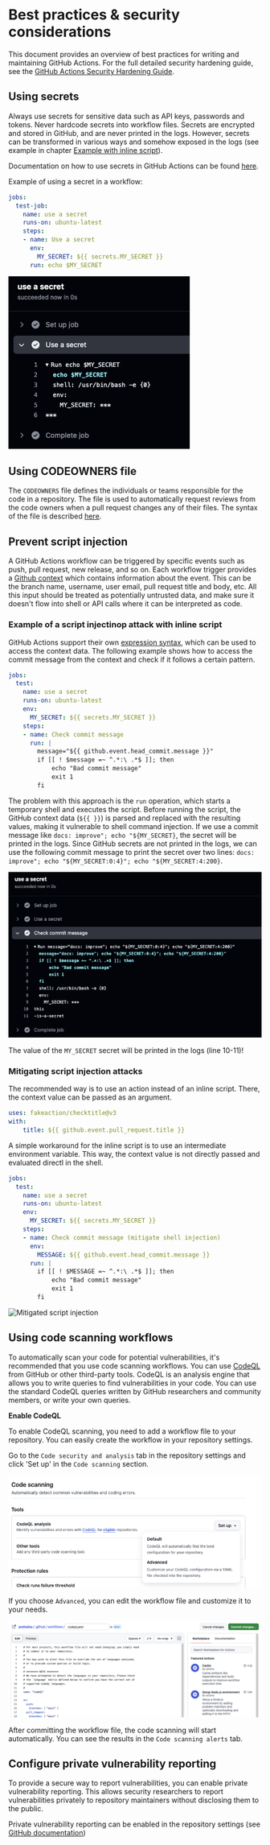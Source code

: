 # Best practices & security considerations

This document provides an overview of best practices for writing and maintaining GitHub Actions. For the full detailed security hardening guide, see the [GitHub Actions Security Hardening Guide](https://docs.github.com/en/actions/security-guides/security-hardening-for-github-actions).

## Using secrets

Always use secrets for sensitive data such as API keys, passwords and tokens. Never hardcode secrets into workflow files. Secrets are encrypted and stored in GitHub, and are never printed in the logs. However, secrets can be transformed in various ways and somehow exposed in the logs (see example in chapter [Example with inline script](#example-with-inline-script)).

Documentation on how to use secrets in GitHub Actions can be found [here](https://docs.github.com/en/actions/security-guides/using-secrets-in-github-actions).

Example of using a secret in a workflow:

```yaml
jobs:
  test-job:
    name: use a secret
    runs-on: ubuntu-latest
    steps:
    - name: Use a secret
      env:
        MY_SECRET: ${{ secrets.MY_SECRET }}
      run: echo $MY_SECRET
```

![Secrets](./assets/secrets-in-log.png)

## Using CODEOWNERS file

The `CODEOWNERS` file defines the individuals or teams responsible for the code in a repository. The file is used to automatically request reviews from the code owners when a pull request changes any of their files. The syntax of the file is described [here](https://docs.github.com/en/repositories/managing-your-repositorys-settings-and-features/customizing-your-repository/about-code-owners).

## Prevent script injection

A GitHub Actions workflow can be triggered by specific events such as push, pull request, new release, and so on. Each workflow trigger provides a [Github context](https://docs.github.com/en/actions/learn-github-actions/contexts#github-context) which contains information about the event. This can be the branch name, username, user email, pull request title and body, etc. All this input should be treated as potentially untrusted data, and make sure it doesn't flow into shell or API calls where it can be interpreted as code.

### Example of a script injectinop attack with inline script

GitHub Actions support their own [expression syntax](https://docs.github.com/en/actions/learn-github-actions/contexts), which can be used to access the context data. The following example shows how to access the commit message from the context and check if it follows a certain pattern.

```yaml
jobs:
  test:
    name: use a secret
    runs-on: ubuntu-latest
    env:
      MY_SECRET: ${{ secrets.MY_SECRET }}
    steps:
    - name: Check commit message
      run: |
        message="${{ github.event.head_commit.message }}"
        if [[ ! $message =~ ^.*:\ .*$ ]]; then
            echo "Bad commit message"
            exit 1
        fi
```

The problem with this approach is the `run` operation, which starts a temporary shell and executes the script. Before running the script, the GitHub context data (`${{ }}`) is parsed and replaced with the resulting values, making it vulnerable to shell command injection. If we use a commit message like `docs: improve"; echo "${MY_SECRET}`, the secret will be printed in the logs. Since GitHub secrets are not printed in the logs, we can use the following commit message to print the secret over two lines: `docs: improve"; echo "${MY_SECRET:0:4}"; echo "${MY_SECRET:4:200}`.

![Script injection](./assets/script-injection.png)

The value of the `MY_SECRET` secret will be printed in the logs (line 10-11)!

### Mitigating script injection attacks

The recommended way is to use an action instead of an inline script. There, the context value can be passed as an argument. 

```yaml
uses: fakeaction/checktitle@v3
with:
    title: ${{ github.event.pull_request.title }}
```

A simple workaround for the inline script is to use an intermediate environment variable. This way, the context value is not directly passed and evaluated directl in the shell.

```yaml
jobs:
  test:
    name: use a secret
    runs-on: ubuntu-latest
    env:
      MY_SECRET: ${{ secrets.MY_SECRET }}
    steps:
    - name: Check commit message (mitigate shell injection)
      env:
        MESSAGE: ${{ github.event.head_commit.message }}
      run: |
        if [[ ! $MESSAGE =~ ^.*:\ .*$ ]]; then
            echo "Bad commit message"
            exit 1
        fi
```

![Mitigated script injection](./assets/mitigated-script-injection.png)

## Using code scanning workflows 

To automatically scan your code for potential vulnerabilities, it's recommended that you use code scanning workflows. You can use [CodeQL](https://github.com/github/codeql) from GitHub or other third-party tools. CodeQL is an analysis engine that allows you to write queries to find vulnerabilities in your code. You can use the standard CodeQL queries written by GitHub researchers and community members, or write your own queries.

**Enable CodeQL**

To enable CodeQL scanning, you need to add a workflow file to your repository. You can easily create the workflow in your repository settings.

Go to the `Code security and analysis` tab in the repository settings and click 'Set up' in the `Code scanning` section.

![set up code scanning](./assets/set-up-codeql.png)

If you choose `Advanced`, you can edit the workflow file and customize it to your needs.

![code scanning workflow](./assets/codeql-workflow.png)

After committing the workflow file, the code scanning will start automatically. You can see the results in the `Code scanning alerts` tab.

## Configure private vulnerability reporting

To provide a secure way to report vulnerabilities, you can enable private vulnerability reporting. This allows security researchers to report vulnerabilities privately to repository maintainers without disclosing them to the public.

Private vulnerability reporting can be enabled in the repository settings (see [GitHub documentation](https://docs.github.com/en/code-security/security-advisories/working-with-repository-security-advisories/configuring-private-vulnerability-reporting-for-a-repository#enabling-or-disabling-private-vulnerability-reporting-for-a-repository))
